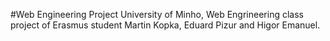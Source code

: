#Web Engineering Project
University of Minho, Web Engrineering class project of Erasmus student Martin Kopka, Eduard Pizur and Higor Emanuel.

